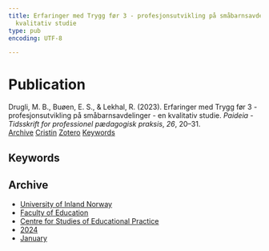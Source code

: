 ```yaml
---
title: Erfaringer med Trygg før 3 - profesjonsutvikling på småbarnsavdelinger - en
  kvalitativ studie
type: pub
encoding: UTF-8

---
```

<h1>Publication</h1>
<article id="csl-bib-container-JZBBG44T" class="csl-bib-container">
  <div class="csl-bib-body"> <div class="csl-entry">Drugli, M. B., Buøen, E. S., &#38; Lekhal, R. (2023). Erfaringer med Trygg før 3 - profesjonsutvikling på småbarnsavdelinger - en kvalitativ studie. <i>Paideia - Tidsskrift for professionel pædagogisk praksis</i>, <i>26</i>, 20–31.</div> </div>
  <div class="csl-bib-buttons">
    <a href="#taxonomy-article-JZBBG44T" alt="archive" class="csl-bib-button">Archive</a>
    <a href="https://app.cristin.no/results/show.jsf?id=2229802" alt="Cristin" class="csl-bib-button">Cristin</a>
    <a href="http://zotero.org/groups/5881554/items/JZBBG44T" alt="Zotero" class="csl-bib-button">Zotero</a>
    <a href="#keywords-article-JZBBG44T" alt="keywords" class="csl-bib-button">Keywords</a>
  </div>
  <div id="csl-bib-meta-container-JZBBG44T"></div>
</article>
<div id="csl-bib-meta-JZBBG44T" class="csl-bib-meta">
  <article id="keywords-article-JZBBG44T" class="keywords-article">
    <h1>Keywords</h1>
    
  </article>
  <article id="taxonomy-article-JZBBG44T" class="taxonomy-article">
    <h1>Archive</h1>
    <ul>
      <li><a href="{{< params subfolder >}}en/archive/?key=3DCRN523">University of Inland Norway</a></li>
      <li><a href="{{< params subfolder >}}en/archive/?key=WYNZA47F">Faculty of Education</a></li>
      <li><a href="{{< params subfolder >}}en/archive/?key=G3SEU2Z2">Centre for Studies of Educational Practice</a></li>
      <li><a href="{{< params subfolder >}}en/archive/?key=4QIAIY3G">2024</a></li>
      <li><a href="{{< params subfolder >}}en/archive/?key=N24RDE52">January</a></li>
    </ul>
  </article>
</div>
